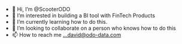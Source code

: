 - 👋 Hi, I’m @ScooterODO
- 👀 I’m interested in building a BI tool with FinTech Products
- 🌱 I’m currently learning how to do this.
- 💞️ I’m looking to collaborate on a person who knows how to do this
- 📫 How to reach me ...david@odo-data.com

<!---
ScooterODO/ScooterODO is a ✨ special ✨ repository because its `README.md` (this file) appears on your GitHub profile.
You can click the Preview link to take a look at your changes.
--->
